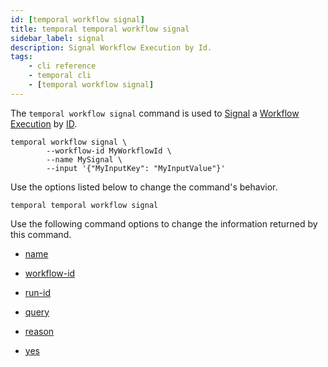 ```yaml
---
id: [temporal workflow signal]
title: temporal temporal workflow signal
sidebar_label: signal
description: Signal Workflow Execution by Id.
tags:
	- cli reference
	- temporal cli
	- [temporal workflow signal]
---
```


The `temporal workflow signal` command is used to [Signal](/concepts/what-is-a-signal) a
[Workflow Execution](/concepts/what-is-a-workflow-execution) by [ID](/concepts/what-is-a-workflow-id).

```
temporal workflow signal \
		--workflow-id MyWorkflowId \
		--name MySignal \
		--input '{"MyInputKey": "MyInputValue"}'
```

Use the options listed below to change the command's behavior.

`temporal temporal workflow signal`

Use the following command options to change the information returned by this command.



- [name](/cli/cmd-options/name)



- [workflow-id](/cli/cmd-options/workflow-id)

- [run-id](/cli/cmd-options/run-id)

- [query](/cli/cmd-options/query)

- [reason](/cli/cmd-options/reason)

- [yes](/cli/cmd-options/yes)


